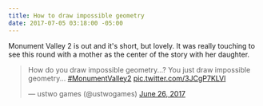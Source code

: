 ```yaml
---
title: How to draw impossible geometry
date: 2017-07-05 03:18:00 -05:00
---
```


Monument Valley 2 is out and it's short, but lovely.
It was really touching to see this round with a mother as the center of the story with her daughter.

<blockquote class="twitter-tweet" data-lang="en"><p lang="en" dir="ltr">How do you draw impossible geometry...? You just draw impossible geometry... <a href="https://twitter.com/hashtag/MonumentValley2?src=hash">#MonumentValley2</a> <a href="https://t.co/3JCgP7KLVl">pic.twitter.com/3JCgP7KLVl</a></p>&mdash; ustwo games (@ustwogames) <a href="https://twitter.com/ustwogames/status/879374844424581124">June 26, 2017</a></blockquote>
<script async src="//platform.twitter.com/widgets.js" charset="utf-8"></script>